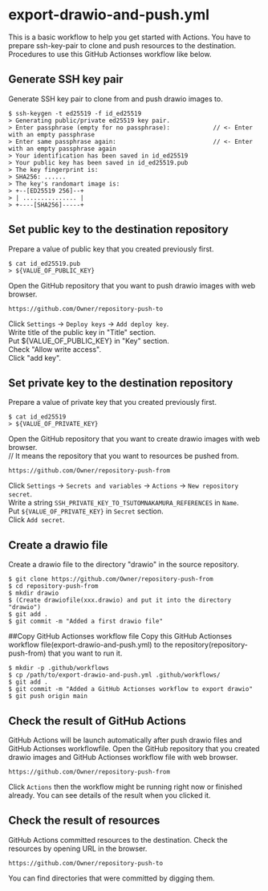 # export-drawio-and-push.yml
This is a basic workflow to help you get started with Actions.
You have to prepare ssh-key-pair to clone and push resources to the destination.
Procedures to use this GitHub Actionses workflow like below.

## Generate SSH key pair
Generate SSH key pair to clone from and push drawio images to.

```
$ ssh-keygen -t ed25519 -f id_ed25519
> Generating public/private ed25519 key pair.
> Enter passphrase (empty for no passphrase):            // <- Enter with an empty passphrase
> Enter same passphrase again:                           // <- Enter with an empty passphrase again
> Your identification has been saved in id_ed25519
> Your public key has been saved in id_ed25519.pub
> The key fingerprint is:
> SHA256: ......
> The key's randomart image is:
> +--[ED25519 256]--+
> | ............... |
> +----[SHA256]-----+
```

## Set public key to the destination repository
Prepare a value of public key that you created previously first.

```
$ cat id_ed25519.pub
> ${VALUE_OF_PUBLIC_KEY}
```

Open the GitHub repository that you want to push drawio images with web browser.  
```
https://github.com/Owner/repository-push-to
```

Click `Settings` -> `Deploy keys` -> `Add deploy key`.  
Write title of the public key in "Title" section.  
Put ${VALUE_OF_PUBLIC_KEY} in "Key" section.  
Check "Allow write access".  
Click "add key".

## Set private key to the destination repository
Prepare a value of private key that you created previously first.
```
$ cat id_ed25519
> ${VALUE_OF_PRIVATE_KEY}
```

Open the GitHub repository that you want to create drawio images with web browser.  
// It means the repository that you want to resources be pushed from.
```
https://github.com/Owner/repository-push-from
```

Click `Settings` -> `Secrets and variables` -> `Actions` -> `New repository secret`.  
Write a string `SSH_PRIVATE_KEY_TO_TSUTOMNAKAMURA_REFERENCES` in `Name`.  
Put `${VALUE_OF_PRIVATE_KEY}` in `Secret` section.  
Click `Add secret`.

## Create a drawio file
Create a drawio file to the directory "drawio" in the source repository.

```
$ git clone https://github.com/Owner/repository-push-from
$ cd repository-push-from
$ mkdir drawio
$ (Create drawiofile(xxx.drawio) and put it into the directory "drawio")
$ git add .
$ git commit -m "Added a first drawio file"
```

##Copy GitHub Actionses workflow file
Copy this GitHub Actionses workflow file(export-drawio-and-push.yml) to the repository(repository-push-from) that you want to run it.

```
$ mkdir -p .github/workflows
$ cp /path/to/export-drawio-and-push.yml .github/workflows/
$ git add .
$ git commit -m "Added a GitHub Actionses workflow to export drawio"
$ git push origin main
```

## Check the result of GitHub Actions
GitHub Actions will be launch automatically after push drawio files and GitHub Actionses workflowfile.
Open the GitHub repository that you created drawio images and GitHub Actionses workflow file with web browser.
```
https://github.com/Owner/repository-push-from
```
Click `Actions` then the workflow might be running right now or finished already.
You can see details of the result when you clicked it.

## Check the result of resources
GitHub Actions committed resources to the destination.
Check the resources by opening URL in the browser.

```
https://github.com/Owner/repository-push-to
```

You can find directories that were committed by digging them.

